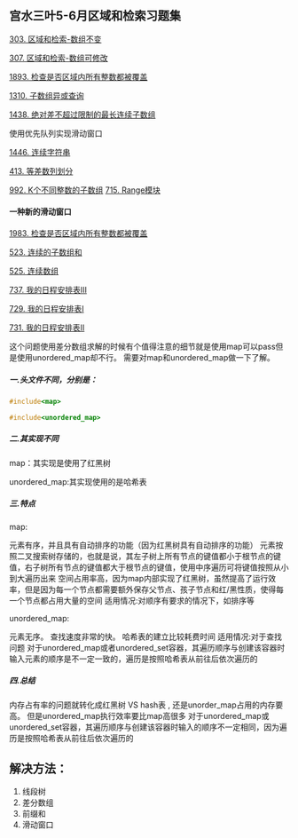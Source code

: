 ## 宫水三叶5-6月区域和检索习题集
[303. 区域和检索-数组不变](https://leetcode.cn/problems/range-sum-query-immutable/)

[307. 区域和检索-数组可修改](https://leetcode.cn/problems/range-sum-query-mutable/)

[1893. 检查是否区域内所有整数都被覆盖](https://leetcode.cn/problems/check-if-all-the-integers-in-a-range-are-covered/)

[1310. 子数组异或查询](https://leetcode.cn/problems/xor-queries-of-a-subarray/)

[1438. 绝对差不超过限制的最长连续子数组](https://leetcode.cn/problems/longest-continuous-subarray-with-absolute-diff-less-than-or-equal-to-limit/)

使用优先队列实现滑动窗口

[1446. 连续字符串](https://leetcode.cn/problems/consecutive-characters)

[413. 等差数列划分](https://leetcode.cn/problems/arithmetic-slices/)

[992. K个不同整数的子数组](https://leetcode.cn/problems/subarrays-with-k-different-integers/)
[715. Range模块](https://leetcode.cn/problems/range-module/)

#### 一种新的滑动窗口

[1983. 检查是否区域内所有整数都被覆盖](https://leetcode.cn/problems/check-if-all-the-integers-in-a-range-are-covered/)

[523. 连续的子数组和](https://leetcode.cn/problems/continuous-subarray-sum/)

[525. 连续数组](https://leetcode.cn/problems/contiguous-array/)

[737. 我的日程安排表III](https://leetcode.cn/problems/my-calendar-iii/)

[729. 我的日程安排表I](https://leetcode.cn/problems/my-calendar-i/)

[731. 我的日程安排表II](https://leetcode.cn/problems/my-calendar-ii/)

这个问题使用差分数组求解的时候有个值得注意的细节就是使用map可以pass但是使用unordered_map却不行。
需要对map和unordered_map做一下了解。

##### 一.头文件不同，分别是：

```c++
#include<map>

#include<unordered_map>
```

##### 二.其实现不同

map：其实现是使用了红黑树

unordered_map:其实现使用的是哈希表

##### 三.特点

map:

元素有序，并且具有自动排序的功能（因为红黑树具有自动排序的功能）
元素按照二叉搜索树存储的，也就是说，其左子树上所有节点的键值都小于根节点的键值，右子树所有节点的键值都大于根节点的键值，使用中序遍历可将键值按照从小到大遍历出来
空间占用率高，因为map内部实现了红黑树，虽然提高了运行效率，但是因为每一个节点都需要额外保存父节点、孩子节点和红/黑性质，使得每一个节点都占用大量的空间
适用情况:对顺序有要求的情况下，如排序等

unordered_map:

元素无序。
查找速度非常的快。
哈希表的建立比较耗费时间
适用情况:对于查找问题
对于unordered_map或者unordered_set容器，其遍历顺序与创建该容器时输入元素的顺序是不一定一致的，遍历是按照哈希表从前往后依次遍历的

##### 四.总结

内存占有率的问题就转化成红黑树 VS hash表 , 还是unorder_map占用的内存要高。
但是unordered_map执行效率要比map高很多
对于unordered_map或unordered_set容器，其遍历顺序与创建该容器时输入的顺序不一定相同，因为遍历是按照哈希表从前往后依次遍历的

## 解决方法：
1. 线段树
2. 差分数组
3. 前缀和
4. 滑动窗口
